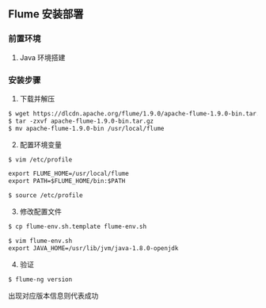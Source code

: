 ## Flume 安装部署

### 前置环境

1. Java 环境搭建

### 安装步骤

1. 下载并解压
```markdown
$ wget https://dlcdn.apache.org/flume/1.9.0/apache-flume-1.9.0-bin.tar.gz
$ tar -zxvf apache-flume-1.9.0-bin.tar.gz
$ mv apache-flume-1.9.0-bin /usr/local/flume
```

2. 配置环境变量
```markdown
$ vim /etc/profile

export FLUME_HOME=/usr/local/flume
export PATH=$FLUME_HOME/bin:$PATH

$ source /etc/profile
```

3. 修改配置文件
```markdown
$ cp flume-env.sh.template flume-env.sh

$ vim flume-env.sh
export JAVA_HOME=/usr/lib/jvm/java-1.8.0-openjdk
```

4. 验证
```markdown
$ flume-ng version
```
出现对应版本信息则代表成功
